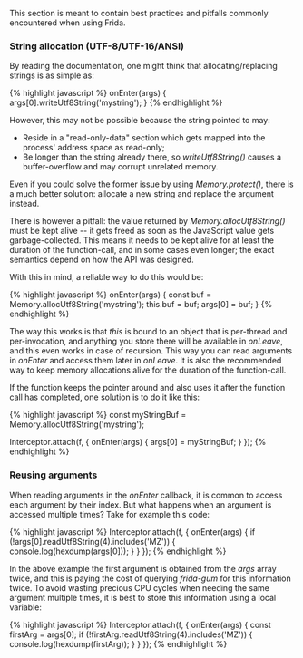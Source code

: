 This section is meant to contain best practices and pitfalls commonly
encountered when using Frida.

### String allocation (UTF-8/UTF-16/ANSI)

By reading the documentation, one might think that allocating/replacing strings
is as simple as:

{% highlight javascript %}
onEnter(args) {
  args[0].writeUtf8String('mystring');
}
{% endhighlight %}

However, this may not be possible because the string pointed to may:

- Reside in a "read-only-data" section which gets mapped into the process'
  address space as read-only;
- Be longer than the string already there, so *writeUtf8String()* causes a
  buffer-overflow and may corrupt unrelated memory.

Even if you could solve the former issue by using *Memory.protect()*, there is
a much better solution: allocate a new string and replace the argument instead.

There is however a pitfall: the value returned by *Memory.allocUtf8String()*
must be kept alive -- it gets freed as soon as the JavaScript value gets
garbage-collected. This means it needs to be kept alive for at least the
duration of the function-call, and in some cases even longer; the exact
semantics depend on how the API was designed.

With this in mind, a reliable way to do this would be:

{% highlight javascript %}
onEnter(args) {
  const buf = Memory.allocUtf8String('mystring');
  this.buf = buf;
  args[0] = buf;
}
{% endhighlight %}

The way this works is that *this* is bound to an object that is per-thread and
per-invocation, and anything you store there will be available in *onLeave*, and
this even works in case of recursion. This way you can read arguments in
*onEnter* and access them later in *onLeave*. It is also the recommended way to
keep memory allocations alive for the duration of the function-call.

If the function keeps the pointer around and also uses it after the function
call has completed, one solution is to do it like this:

{% highlight javascript %}
const myStringBuf = Memory.allocUtf8String('mystring');

Interceptor.attach(f, {
  onEnter(args) {
    args[0] = myStringBuf;
  }
});
{% endhighlight %}

### Reusing arguments

When reading arguments in the *onEnter* callback, it is common to access each
argument by their index. But what happens when an argument is accessed multiple
times? Take for example this code:

{% highlight javascript %}
Interceptor.attach(f, {
  onEnter(args) {
    if (!args[0].readUtf8String(4).includes('MZ')) {
      console.log(hexdump(args[0]));
    }
  }
});
{% endhighlight %}

In the above example the first argument is obtained from the *args* array twice,
and this is paying the cost of querying *frida-gum* for this information twice.
To avoid wasting precious CPU cycles when needing the same argument multiple
times, it is best to store this information using a local variable:

{% highlight javascript %}
Interceptor.attach(f, {
  onEnter(args) {
    const firstArg = args[0];
    if (!firstArg.readUtf8String(4).includes('MZ')) {
      console.log(hexdump(firstArg));
    }
  }
});
{% endhighlight %}
